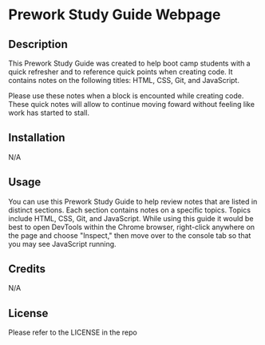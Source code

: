 # Prework Study Guide Webpage

## Description

This Prework Study Guide was created to help boot camp students with a quick refresher and to reference quick points when creating code. It contains notes on the following titles: HTML, CSS, Git, and JavaScript.

Please use these notes when a block is encounted while creating code. These quick notes will allow to continue moving foward without feeling like work has started to stall.

## Installation

N/A

## Usage

You can use this Prework Study Guide to help review notes that are listed in distinct sections. Each section contains notes on a specific topics. Topics include HTML, CSS, Git, and JavaScript. While using this guide it would be best to open DevTools within the Chrome browser, right-click anywhere on the page and choose "Inspect," then move over to the console tab so that you may see JavaScript running.

## Credits

N/A

## License

Please refer to the LICENSE in the repo

